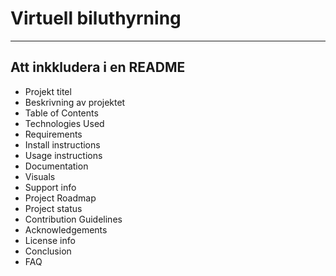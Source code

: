 # Virtuell biluthyrning
*** 
## Att inkkludera i en README
* Projekt titel
* Beskrivning av projektet
* Table of Contents
* Technologies Used
* Requirements
* Install instructions
* Usage instructions
* Documentation
* Visuals
* Support info
* Project Roadmap
* Project status
* Contribution Guidelines
* Acknowledgements
* License info
* Conclusion
* FAQ